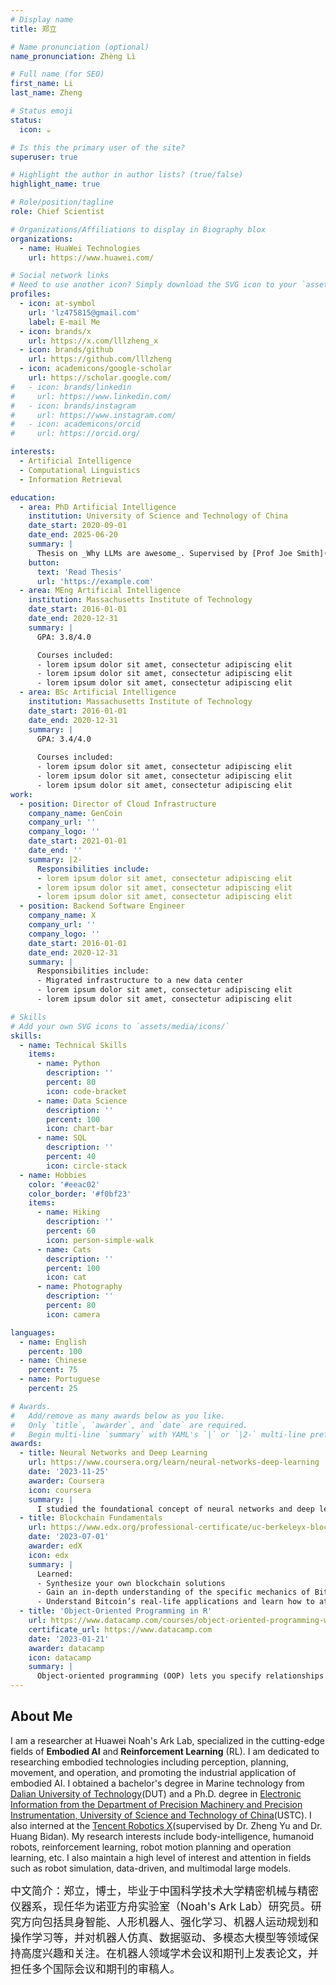 ```yaml
---
# Display name
title: 郑立

# Name pronunciation (optional)
name_pronunciation: Zhèng Lì

# Full name (for SEO)
first_name: Li
last_name: Zheng

# Status emoji
status:
  icon: ☕️

# Is this the primary user of the site?
superuser: true

# Highlight the author in author lists? (true/false)
highlight_name: true

# Role/position/tagline
role: Chief Scientist

# Organizations/Affiliations to display in Biography blox
organizations:
  - name: HuaWei Technologies
    url: https://www.huawei.com/

# Social network links
# Need to use another icon? Simply download the SVG icon to your `assets/media/icons/` folder.
profiles:
  - icon: at-symbol
    url: 'lz475815@gmail.com'
    label: E-mail Me
  - icon: brands/x
    url: https://x.com/lllzheng_x
  - icon: brands/github
    url: https://github.com/lllzheng
  - icon: academicons/google-scholar
    url: https://scholar.google.com/
#   - icon: brands/linkedin
#     url: https://www.linkedin.com/
#   - icon: brands/instagram
#     url: https://www.instagram.com/
#   - icon: academicons/orcid
#     url: https://orcid.org/

interests:
  - Artificial Intelligence
  - Computational Linguistics
  - Information Retrieval

education:
  - area: PhD Artificial Intelligence
    institution: University of Science and Technology of China
    date_start: 2020-09-01
    date_end: 2025-06-20
    summary: |
      Thesis on _Why LLMs are awesome_. Supervised by [Prof Joe Smith](https://example.com). Presented papers at 5 IEEE conferences with the contributions being published in 2 Springer journals.
    button:
      text: 'Read Thesis'
      url: 'https://example.com'
  - area: MEng Artificial Intelligence
    institution: Massachusetts Institute of Technology
    date_start: 2016-01-01
    date_end: 2020-12-31
    summary: |
      GPA: 3.8/4.0

      Courses included:
      - lorem ipsum dolor sit amet, consectetur adipiscing elit
      - lorem ipsum dolor sit amet, consectetur adipiscing elit
      - lorem ipsum dolor sit amet, consectetur adipiscing elit
  - area: BSc Artificial Intelligence
    institution: Massachusetts Institute of Technology
    date_start: 2016-01-01
    date_end: 2020-12-31
    summary: |
      GPA: 3.4/4.0
      
      Courses included:
      - lorem ipsum dolor sit amet, consectetur adipiscing elit
      - lorem ipsum dolor sit amet, consectetur adipiscing elit
      - lorem ipsum dolor sit amet, consectetur adipiscing elit
work:
  - position: Director of Cloud Infrastructure
    company_name: GenCoin
    company_url: ''
    company_logo: ''
    date_start: 2021-01-01
    date_end: ''
    summary: |2-
      Responsibilities include:
      - lorem ipsum dolor sit amet, consectetur adipiscing elit
      - lorem ipsum dolor sit amet, consectetur adipiscing elit
      - lorem ipsum dolor sit amet, consectetur adipiscing elit
  - position: Backend Software Engineer
    company_name: X
    company_url: ''
    company_logo: ''
    date_start: 2016-01-01
    date_end: 2020-12-31
    summary: |
      Responsibilities include:
      - Migrated infrastructure to a new data center
      - lorem ipsum dolor sit amet, consectetur adipiscing elit
      - lorem ipsum dolor sit amet, consectetur adipiscing elit

# Skills
# Add your own SVG icons to `assets/media/icons/`
skills:
  - name: Technical Skills
    items:
      - name: Python
        description: ''
        percent: 80
        icon: code-bracket
      - name: Data Science
        description: ''
        percent: 100
        icon: chart-bar
      - name: SQL
        description: ''
        percent: 40
        icon: circle-stack
  - name: Hobbies
    color: '#eeac02'
    color_border: '#f0bf23'
    items:
      - name: Hiking
        description: ''
        percent: 60
        icon: person-simple-walk
      - name: Cats
        description: ''
        percent: 100
        icon: cat
      - name: Photography
        description: ''
        percent: 80
        icon: camera

languages:
  - name: English
    percent: 100
  - name: Chinese
    percent: 75
  - name: Portuguese
    percent: 25

# Awards.
#   Add/remove as many awards below as you like.
#   Only `title`, `awarder`, and `date` are required.
#   Begin multi-line `summary` with YAML's `|` or `|2-` multi-line prefix and indent 2 spaces below.
awards:
  - title: Neural Networks and Deep Learning
    url: https://www.coursera.org/learn/neural-networks-deep-learning
    date: '2023-11-25'
    awarder: Coursera
    icon: coursera
    summary: |
      I studied the foundational concept of neural networks and deep learning. By the end, I was familiar with the significant technological trends driving the rise of deep learning; build, train, and apply fully connected deep neural networks; implement efficient (vectorized) neural networks; identify key parameters in a neural network’s architecture; and apply deep learning to your own applications.
  - title: Blockchain Fundamentals
    url: https://www.edx.org/professional-certificate/uc-berkeleyx-blockchain-fundamentals
    date: '2023-07-01'
    awarder: edX
    icon: edx
    summary: |
      Learned:
      - Synthesize your own blockchain solutions
      - Gain an in-depth understanding of the specific mechanics of Bitcoin
      - Understand Bitcoin’s real-life applications and learn how to attack and destroy Bitcoin, Ethereum, smart contracts and Dapps, and alternatives to Bitcoin’s Proof-of-Work consensus algorithm
  - title: 'Object-Oriented Programming in R'
    url: https://www.datacamp.com/courses/object-oriented-programming-with-s3-and-r6-in-r
    certificate_url: https://www.datacamp.com
    date: '2023-01-21'
    awarder: datacamp
    icon: datacamp
    summary: |
      Object-oriented programming (OOP) lets you specify relationships between functions and the objects that they can act on, helping you manage complexity in your code. This is an intermediate level course, providing an introduction to OOP, using the S3 and R6 systems. S3 is a great day-to-day R programming tool that simplifies some of the functions that you write. R6 is especially useful for industry-specific analyses, working with web APIs, and building GUIs.
---
```


## About Me

I am a researcher at Huawei Noah's Ark Lab, specialized in the cutting-edge fields of **Embodied AI** and **Reinforcement Learning** (RL). I am dedicated to researching embodied technologies including perception, planning, movement, and operation, and promoting the industrial application of embodied AI. I obtained a bachelor's degree in Marine technology from [Dalian University of Technology](https://www.dlut.edu.cn/)(DUT) and a Ph.D. degree in [Electronic Information from the Department of Precision Machinery and Precision Instrumentation, University of Science and Technology of China](https://pmpi.ustc.edu.cn/main.htm)(USTC). I also interned at the [Tencent Robotics X](https://ai.tencent.com/ailab/zh/index)(supervised by Dr. Zheng Yu and Dr. Huang Bidan). My research interests include body-intelligence, humanoid robots, reinforcement learning, robot motion planning and operation learning, etc. I also maintain a high level of interest and attention in fields such as robot simulation, data-driven, and multimodal large models.

<span style="font-size: 17px;">中文简介：郑立，博士，毕业于中国科学技术大学精密机械与精密仪器系，现任华为诺亚方舟实验室（Noah's Ark Lab）研究员。研究方向包括具身智能、人形机器人、强化学习、机器人运动规划和操作学习等，并对机器人仿真、数据驱动、多模态大模型等领域保持高度兴趣和关注。在机器人领域学术会议和期刊上发表论文，并担任多个国际会议和期刊的审稿人。
</span>
<br>
